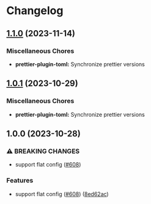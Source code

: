 # Changelog

## [1.1.0](https://github.com/re-taro/fmt/compare/prettier-plugin-toml-v1.0.1...prettier-plugin-toml-v1.1.0) (2023-11-14)

### Miscellaneous Chores

- **prettier-plugin-toml:** Synchronize prettier versions

## [1.0.1](https://github.com/re-taro/fmt/compare/prettier-plugin-toml-v1.0.0...prettier-plugin-toml-v1.0.1) (2023-10-29)

### Miscellaneous Chores

- **prettier-plugin-toml:** Synchronize prettier versions

## 1.0.0 (2023-10-28)

### ⚠ BREAKING CHANGES

- support flat config ([#608](https://github.com/re-taro/fmt/issues/608))

### Features

- support flat config ([#608](https://github.com/re-taro/fmt/issues/608)) ([8ed62ac](https://github.com/re-taro/fmt/commit/8ed62acbaa5018633fc57a361654c2803ca89ef7))
